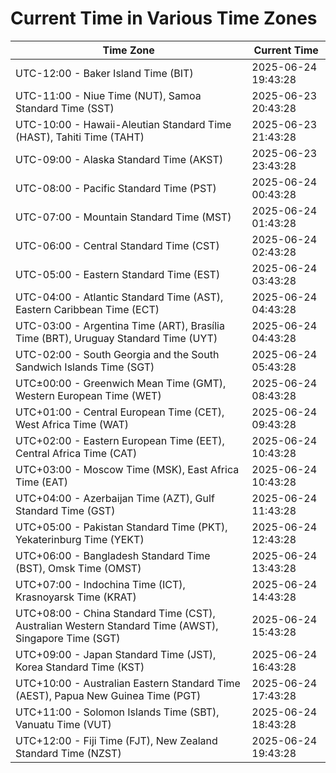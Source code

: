 # Current Time in Various Time Zones

| Time Zone | Current Time |
|-----------|--------------|
| UTC-12:00 - Baker Island Time (BIT) | 2025-06-24 19:43:28 |
| UTC-11:00 - Niue Time (NUT), Samoa Standard Time (SST) | 2025-06-23 20:43:28 |
| UTC-10:00 - Hawaii-Aleutian Standard Time (HAST), Tahiti Time (TAHT) | 2025-06-23 21:43:28 |
| UTC-09:00 - Alaska Standard Time (AKST) | 2025-06-23 23:43:28 |
| UTC-08:00 - Pacific Standard Time (PST) | 2025-06-24 00:43:28 |
| UTC-07:00 - Mountain Standard Time (MST) | 2025-06-24 01:43:28 |
| UTC-06:00 - Central Standard Time (CST) | 2025-06-24 02:43:28 |
| UTC-05:00 - Eastern Standard Time (EST) | 2025-06-24 03:43:28 |
| UTC-04:00 - Atlantic Standard Time (AST), Eastern Caribbean Time (ECT) | 2025-06-24 04:43:28 |
| UTC-03:00 - Argentina Time (ART), Brasília Time (BRT), Uruguay Standard Time (UYT) | 2025-06-24 04:43:28 |
| UTC-02:00 - South Georgia and the South Sandwich Islands Time (SGT) | 2025-06-24 05:43:28 |
| UTC±00:00 - Greenwich Mean Time (GMT), Western European Time (WET) | 2025-06-24 08:43:28 |
| UTC+01:00 - Central European Time (CET), West Africa Time (WAT) | 2025-06-24 09:43:28 |
| UTC+02:00 - Eastern European Time (EET), Central Africa Time (CAT) | 2025-06-24 10:43:28 |
| UTC+03:00 - Moscow Time (MSK), East Africa Time (EAT) | 2025-06-24 10:43:28 |
| UTC+04:00 - Azerbaijan Time (AZT), Gulf Standard Time (GST) | 2025-06-24 11:43:28 |
| UTC+05:00 - Pakistan Standard Time (PKT), Yekaterinburg Time (YEKT) | 2025-06-24 12:43:28 |
| UTC+06:00 - Bangladesh Standard Time (BST), Omsk Time (OMST) | 2025-06-24 13:43:28 |
| UTC+07:00 - Indochina Time (ICT), Krasnoyarsk Time (KRAT) | 2025-06-24 14:43:28 |
| UTC+08:00 - China Standard Time (CST), Australian Western Standard Time (AWST), Singapore Time (SGT) | 2025-06-24 15:43:28 |
| UTC+09:00 - Japan Standard Time (JST), Korea Standard Time (KST) | 2025-06-24 16:43:28 |
| UTC+10:00 - Australian Eastern Standard Time (AEST), Papua New Guinea Time (PGT) | 2025-06-24 17:43:28 |
| UTC+11:00 - Solomon Islands Time (SBT), Vanuatu Time (VUT) | 2025-06-24 18:43:28 |
| UTC+12:00 - Fiji Time (FJT), New Zealand Standard Time (NZST) | 2025-06-24 19:43:28 |
